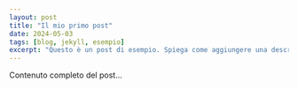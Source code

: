 ```yaml
---
layout: post
title: "Il mio primo post"
date: 2024-05-03
tags: [blog, jekyll, esempio]
excerpt: "Questo è un post di esempio. Spiega come aggiungere una descrizione e dei tag cliccabili ai post..."
---
```


Contenuto completo del post...
